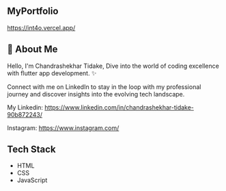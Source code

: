 
## MyPortfolio

https://int4o.vercel.app/

## 🚀 About Me
Hello, I'm Chandrashekhar Tidake, Dive into the world of coding excellence with flutter app development. ✨

Connect with me on LinkedIn to stay in the loop with my professional journey and discover insights into the evolving tech landscape.

My Linkedin: https://www.linkedin.com/in/chandrashekhar-tidake-90b872243/

Instagram: https://www.instagram.com/


## Tech Stack

- HTML 
- CSS 
- JavaScript 
